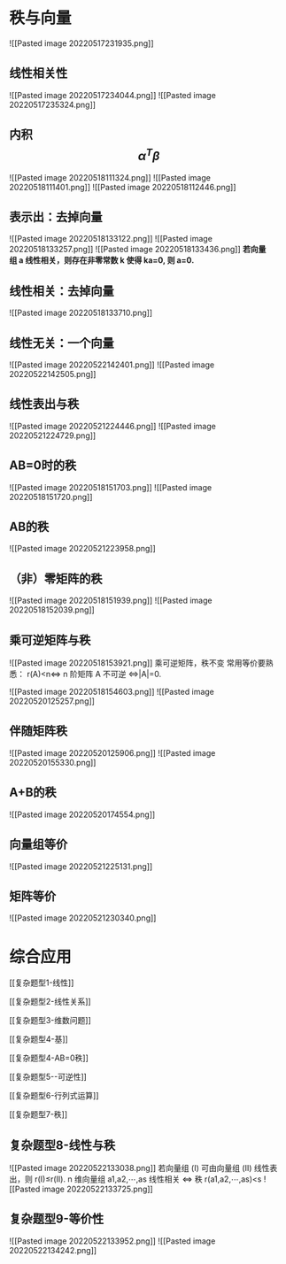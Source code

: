 # 秩与向量
![[Pasted image 20220517231935.png]]

## 线性相关性
![[Pasted image 20220517234044.png]]
![[Pasted image 20220517235324.png]]

## 内积$$\alpha^T\beta$$
![[Pasted image 20220518111324.png]]
![[Pasted image 20220518111401.png]]
![[Pasted image 20220518112446.png]]

## 表示出：去掉向量
![[Pasted image 20220518133122.png]]
![[Pasted image 20220518133257.png]]
![[Pasted image 20220518133436.png]]
**若向量组 a 线性相关，则存在非零常数 k 使得 ka=0, 则 a=0.**

## 线性相关：去掉向量
![[Pasted image 20220518133710.png]]
## 线性无关：一个向量
![[Pasted image 20220522142401.png]]
![[Pasted image 20220522142505.png]]
## 线性表出与秩
![[Pasted image 20220521224446.png]]
![[Pasted image 20220521224729.png]]

## AB=0时的秩
![[Pasted image 20220518151703.png]]
![[Pasted image 20220518151720.png]]
## AB的秩
![[Pasted image 20220521223958.png]]

## （非）零矩阵的秩
![[Pasted image 20220518151939.png]]
![[Pasted image 20220518152039.png]]

## 乘可逆矩阵与秩
![[Pasted image 20220518153921.png]]
乘可逆矩阵，秩不变
常用等价要熟悉： r(A)<n⇔ n 阶矩阵 A 不可逆 ⇔|A|=0.

![[Pasted image 20220518154603.png]]
![[Pasted image 20220520125257.png]]
## 伴随矩阵秩
![[Pasted image 20220520125906.png]]
![[Pasted image 20220520155330.png]]


## A+B的秩
![[Pasted image 20220520174554.png]]
## 向量组等价
![[Pasted image 20220521225131.png]]
## 矩阵等价
![[Pasted image 20220521230340.png]]

# 综合应用

[[复杂题型1-线性]]

[[复杂题型2-线性关系]]

[[复杂题型3-维数问题]]

[[复杂题型4-基]]

[[复杂题型4-AB=0秩]]

[[复杂题型5--可逆性]]

[[复杂题型6-行列式运算]]

[[复杂题型7-秩]]

## 复杂题型8-线性与秩
![[Pasted image 20220522133038.png]]
若向量组 (I) 可由向量组 (II) 线性表出，则 r(I)≤r(II).
n 维向量组 a1,a2,⋯,as 线性相关 ⇔ 秩 r(a1,a2,⋯,as)\<s
![[Pasted image 20220522133725.png]]
## 复杂题型9-等价性
![[Pasted image 20220522133952.png]]
![[Pasted image 20220522134242.png]]